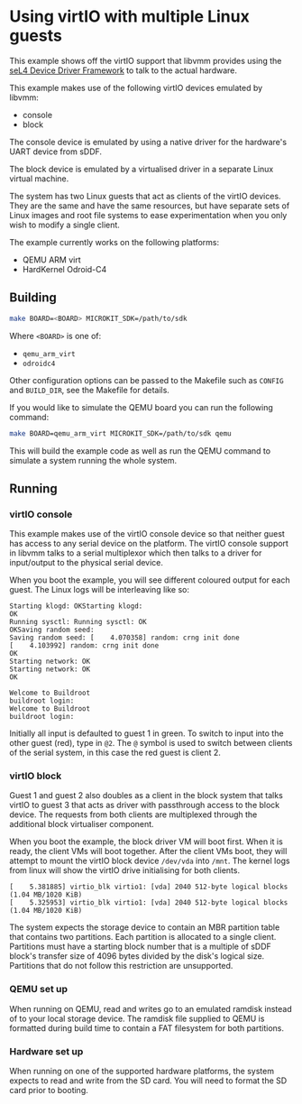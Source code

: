 # Using virtIO with multiple Linux guests

This example shows off the virtIO support that libvmm provides using the
[seL4 Device Driver Framework](https://github.com/au-ts/sddf) to talk to the
actual hardware.

This example makes use of the following virtIO devices emulated by libvmm:
* console
* block

The console device is emulated by using a native driver for the hardware's UART
device from sDDF.

The block device is emulated by a virtualised driver in a separate Linux
virtual machine.

The system has two Linux guests that act as clients of the virtIO devices.
They are the same and have the same resources, but have separate sets of
Linux images and root file systems to ease experimentation when you only
wish to modify a single client.

The example currently works on the following platforms:
* QEMU ARM virt
* HardKernel Odroid-C4

## Building

```sh
make BOARD=<BOARD> MICROKIT_SDK=/path/to/sdk
```

Where `<BOARD>` is one of:
* `qemu_arm_virt`
* `odroidc4`

Other configuration options can be passed to the Makefile such as `CONFIG`
and `BUILD_DIR`, see the Makefile for details.

If you would like to simulate the QEMU board you can run the following command:
```sh
make BOARD=qemu_arm_virt MICROKIT_SDK=/path/to/sdk qemu
```

This will build the example code as well as run the QEMU command to simulate a
system running the whole system.

## Running

### virtIO console

This example makes use of the virtIO console device so that neither guest has access
to any serial device on the platform. The virtIO console support in libvmm talks to
a serial multiplexor which then talks to a driver for input/output to the physical
serial device.

When you boot the example, you will see different coloured output for each guest.
The Linux logs will be interleaving like so:
```
Starting klogd: OKStarting klogd: 
OK
Running sysctl: Running sysctl: OK
OKSaving random seed: 
Saving random seed: [    4.070358] random: crng init done
[    4.103992] random: crng init done
OK
Starting network: OK
Starting network: OK
OK

Welcome to Buildroot
buildroot login: 
Welcome to Buildroot
buildroot login:
```

Initially all input is defaulted to guest 1 in green. To switch to input into
the other guest (red), type in `@2`. The `@` symbol is used to switch between
clients of the serial system, in this case the red guest is client 2.

### virtIO block

Guest 1 and guest 2 also doubles as a client in the block system that talks
virtIO to guest 3 that acts as driver with passthrough access to the block device.
The requests from both clients are multiplexed through the additional block virtualiser
component.

When you boot the example, the block driver VM will boot first. When it is ready, the
client VMs will boot together. After the client VMs boot, they will attempt to mount the
virtIO block device `/dev/vda` into `/mnt`. The kernel logs from linux will show the
virtIO drive initialising for both clients.
```
[    5.381885] virtio_blk virtio1: [vda] 2040 512-byte logical blocks (1.04 MB/1020 KiB)
[    5.325953] virtio_blk virtio1: [vda] 2040 512-byte logical blocks (1.04 MB/1020 KiB)
```

The system expects the storage device to contain an MBR partition table that contains
two partitions. Each partition is allocated to a single client. Partitions must have a
starting block number that is a multiple of sDDF block's transfer size of 4096 bytes
divided by the disk's logical size. Partitions that do not follow this restriction
are unsupported.

### QEMU set up
When running on QEMU, read and writes go to an emulated ramdisk instead of to your
local storage device. The ramdisk file supplied to QEMU is formatted during build
time to contain a FAT filesystem for both partitions.

### Hardware set up

When running on one of the supported hardware platforms, the system expects to read
and write from the SD card. You will need to format the SD card prior to booting.

